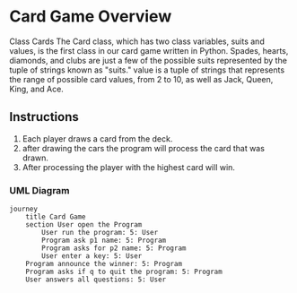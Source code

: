 # Card Game Overview
 Class Cards
 The Card class, which has two class variables, suits and values, is the first class in our card game written in Python. Spades, hearts, diamonds, and clubs are just a few of the possible suits represented by the tuple of strings known as "suits." value is a tuple of strings that represents the range of possible card values, from 2 to 10, as well as Jack, Queen, King, and Ace.
 
## Instructions
 1. Each player draws a card from the deck.
 2. after drawing the cars the program will process the card that was drawn.
 3. After processing the player with the highest card will win.
 
 ### UML Diagram

```mermaid
journey
	title Card Game
	section User open the Program
		User run the program: 5: User
		Program ask p1 name: 5: Program
		Program asks for p2 name: 5: Program
		User enter a key: 5: User
    Program announce the winner: 5: Program
    Program asks if q to quit the program: 5: Program
    User answers all questions: 5: User   
```
